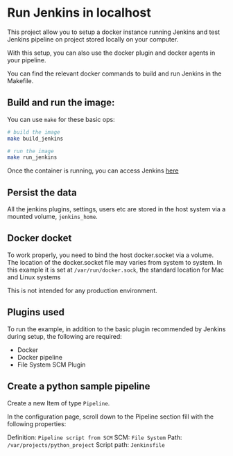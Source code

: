 # Run Jenkins in localhost 

This project allow you to setup a docker instance running Jenkins and
test Jenkins pipeline on project stored locally on your computer.

With this setup, you can also use the docker plugin and docker agents in your pipeline.

You can find the relevant docker commands to build and run Jenkins in the Makefile.

## Build and run the image:

You can use `make` for these basic ops:

```bash
# build the image
make build_jenkins

# run the image
make run_jenkins
```
Once the container is running, you can access Jenkins [here](http://localhost:8080)

## Persist the data

All the jenkins plugins, settings, users etc are stored in the host system via a 
mounted volume, `jenkins_home`.

## Docker docket

To work properly, you need to bind the host docker.socket via a volume. The location
of the docker.socket file may varies from system to system. In this example it is set
at `/var/run/docker.sock`, the standard location for Mac and Linux systems 

This is not intended for any production environment.

## Plugins used

To run the example, in addition to the basic plugin recommended by Jenkins during setup, the following 
are required:

- Docker
- Docker pipeline
- File System SCM Plugin

## Create a python sample pipeline

Create a new Item of type `Pipeline`. 

In the configuration page, scroll down to the Pipeline section fill with the following properties:

Definition: `Pipeline script from SCM`
SCM: `File System`
Path: `/var/projects/python_project`
Script path: `Jenkinsfile`


